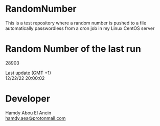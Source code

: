 # RandomNumber    
This is a test repository where a random number is pushed to a file automatically passwordless from a cron job in my Linux CentOS server    
# Random Number of the last run   
28903
      
Last update (GMT +1)    
12/22/22 20:00:02
# Developer    
Hamdy Abou El Anein   
hamdy.aea@protonmail.com
